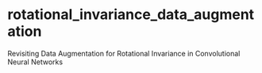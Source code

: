 # rotational_invariance_data_augmentation
Revisiting Data Augmentation for Rotational Invariance in Convolutional Neural Networks
